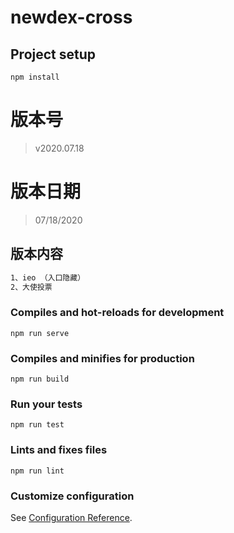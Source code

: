# newdex-cross

## Project setup
```
npm install
```

# 版本号
> v2020.07.18

# 版本日期
> 07/18/2020

## 版本内容
``` bash
1、ieo （入口隐藏）
2、大使投票

```

### Compiles and hot-reloads for development
```
npm run serve
```

### Compiles and minifies for production
```
npm run build
```

### Run your tests
```
npm run test
```

### Lints and fixes files
```
npm run lint
```

### Customize configuration
See [Configuration Reference](https://cli.vuejs.org/config/).
